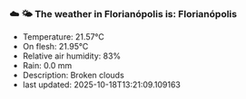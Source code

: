 ### ☁️ 🌤️  The weather in Florianópolis is: Florianópolis

- Temperature: 21.57°C
- On flesh: 21.95°C
- Relative air humidity: 83%
- Rain: 0.0 mm
- Description: Broken clouds
- last updated: 2025-10-18T13:21:09.109163
